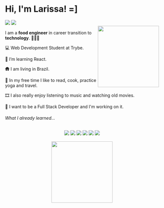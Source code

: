 <h1> Hi, I'm Larissa! =] </h1>

<div> 
  <a href = "mailto:perinotolarissa@gmail.com"><img src="https://img.shields.io/badge/Gmail-D14836?style=for-the-badge&logo=gmail&logoColor=white" target="_blank"></a>
  <a href="https://www.linkedin.com/in/larissa-perinoto-a5053696" target="_blank"><img src="https://img.shields.io/badge/-LinkedIn-%230077B5?style=for-the-badge&logo=linkedin&logoColor=white" target="_blank"></a> 
</div>

<img height="200em" align="right" src="https://user-images.githubusercontent.com/98956659/171744765-bba4f682-bd15-4cb7-86bf-289ec0207918.png">

I am a **food engineer** in career transition to **technology**. 👩🏻‍💻

  💻 Web Development Student at Trybe. 
  
  🌱 I’m learning React.
  
  🛖 I am living in Brazil.
  
  🌴 In my free time I like to read, cook, practice yoga and travel. 
  
  🎞️ I also really enjoy listening to music and watching old movies.
  
  🎯 I want to be a Full Stack Developer and I'm working on it.

###### What I already learned...

<div align="center"> 
  <img src="https://img.shields.io/badge/Ubuntu-E95420?style=for-the-badge&logo=ubuntu&logoColor=white"> 
  <img src="https://img.shields.io/badge/CSS3-1572B6?style=for-the-badge&logo=css3&logoColor=white">
  <img src="https://img.shields.io/badge/HTML5-E34F26?style=for-the-badge&logo=html5&logoColor=white">
  <img src="https://img.shields.io/badge/JavaScript-F7DF1E?style=for-the-badge&logo=javascript&logoColor=black"> 
  <img src="https://img.shields.io/badge/Jest-C21325?style=for-the-badge&logo=jest&logoColor=white">
  <img src="https://img.shields.io/badge/Bootstrap-563D7C?style=for-the-badge&logo=bootstrap&logoColor=white">
</div>

<br>

<div align="center"> 
<img height="200em" src="https://github-profile-summary-cards.vercel.app/api/cards/profile-details?username=larissaperinoto&theme=vue">
</div>
